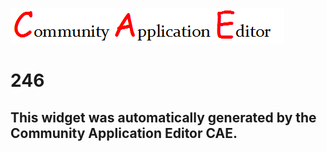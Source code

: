 ![CAE](https://github.com/PhilCAEOrg/frontendComponent-246/blob/gh-pages/img/logo.png)  

246
===================


This widget was automatically generated by the Community Application Editor CAE.  
---------------
